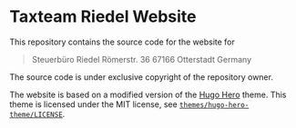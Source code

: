 # Taxteam Riedel Website

This repository contains the source code for the website for

> Steuerbüro Riedel
> Römerstr. 36
> 67166 Otterstadt
> Germany

The source code is under exclusive copyright of the repository owner.

The website is based on a modified version of the [Hugo Hero](https://github.com/zerostaticthemes/hugo-hero-theme) theme.
This theme is licensed under the MIT license, see [`themes/hugo-hero-theme/LICENSE`](themes/hugo-hero-theme/LICENSE).
